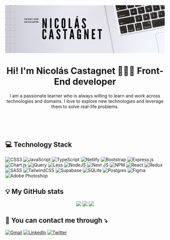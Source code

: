 <img align="center" alt="My-banner" width="auto" src="Banner.png">

<h1 align="center">Hi! I'm Nicolás Castagnet 👨🏽‍💻 Front-End developer</h1>

<div align="center">I am a passionate learner who is always willing to learn and work across technologies and domains. 
I love to explore new technologies and leverage them to solve real-life problems.</div>

<br/>
<div align="center" id="badges">
  <img src="https://visitcount.itsvg.in/api?id=NicoCastagnet&icon=2&color=5" alt=""/>
</div>
<div align="center" id="badges">
  <img src="https://quotes-github-readme.vercel.app/api?type=horizontal&theme=radical" alt=""/>
</div>
<br/>

## 💻 **Technology Stack**
![CSS3](https://img.shields.io/badge/css3-%231572B6.svg?style=flat-square&logo=css3&logoColor=white) ![JavaScript](https://img.shields.io/badge/javascript-%23323330.svg?style=flat-square&logo=javascript&logoColor=%23F7DF1E) ![TypeScript](https://img.shields.io/badge/typescript-%23007ACC.svg?style=flat-square&logo=typescript&logoColor=white) ![Netlify](https://img.shields.io/badge/netlify-%23000000.svg?style=flat-square&logo=netlify&logoColor=#00C7B7) ![Bootstrap](https://img.shields.io/badge/bootstrap-%23563D7C.svg?style=flat-square&logo=bootstrap&logoColor=white) ![Express.js](https://img.shields.io/badge/express.js-%23404d59.svg?style=flat-square&logo=express&logoColor=%2361DAFB) ![Chart.js](https://img.shields.io/badge/chart.js-F5788D.svg?style=flat-square&logo=chart.js&logoColor=white) ![jQuery](https://img.shields.io/badge/jquery-%230769AD.svg?style=flat-square&logo=jquery&logoColor=white) ![Less](https://img.shields.io/badge/less-2B4C80?style=flat-square&logo=less&logoColor=white) ![NodeJS](https://img.shields.io/badge/node.js-6DA55F?style=flat-square&logo=node.js&logoColor=white) ![Next JS](https://img.shields.io/badge/Next-black?style=flat-square&logo=next.js&logoColor=white) ![NPM](https://img.shields.io/badge/NPM-%23000000.svg?style=flat-square&logo=npm&logoColor=white) ![React](https://img.shields.io/badge/react-%2320232a.svg?style=flat-square&logo=react&logoColor=%2361DAFB) ![Redux](https://img.shields.io/badge/redux-%23593d88.svg?style=flat-square&logo=redux&logoColor=white) ![SASS](https://img.shields.io/badge/SASS-hotpink.svg?style=flat-square&logo=SASS&logoColor=white) ![TailwindCSS](https://img.shields.io/badge/tailwindcss-%2338B2AC.svg?style=flat-square&logo=tailwind-css&logoColor=white) 	![Supabase](https://img.shields.io/badge/Supabase-3ECF8E?style=flat-square&logo=supabase&logoColor=white) ![SQLite](https://img.shields.io/badge/sqlite-%2307405e.svg?style=flat-square&logo=sqlite&logoColor=white) ![Postgres](https://img.shields.io/badge/postgres-%23316192.svg?style=flat-square&logo=postgresql&logoColor=white) 	![Figma](https://img.shields.io/badge/figma-%23F24E1E.svg?style=flat-square&logo=figma&logoColor=white) ![Adobe Photoshop](https://img.shields.io/badge/adobephotoshop-%2331A8FF.svg?style=flat-square&logo=adobephotoshop&logoColor=white)

## 💡 My GitHub stats
<div align="center">
    <img height="180em" src="https://github-readme-stats.vercel.app/api?username=NicoCastagnet&theme=tokyonight&hide_border=true&include_all_commits=false&count_private=false"/>
    <img height="180em" src="https://github-readme-streak-stats.herokuapp.com/?user=NicoCastagnet&theme=tokyonight&hide_border=true"/>
    <img height="180em" border="none" src="https://github-readme-stats.vercel.app/api/top-langs/?username=NicoCastagnet&theme=tokyonight&hide_border=true&include_all_commits=false&count_private=false&layout=compact"/>
</div>

## 📩 **You can contact me through ⤵**
[![Gmail](https://img.shields.io/badge/-Gmail-FF0000?logo=gmail&logoColor=white)](mailto:nicolascastagnet002@gmail.com)
[![LinkedIn](https://img.shields.io/badge/LinkedIn-%230077B5.svg?logo=linkedin&logoColor=white)](https://linkedin.com/in/NicoCastagnet)
[![Twitter](https://img.shields.io/badge/Twitter-%231DA1F2.svg?logo=Twitter&logoColor=white)](https://twitter.com/NicoCastagnet_)
